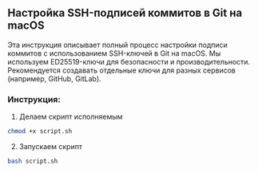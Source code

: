## Настройка SSH-подписей коммитов в Git на macOS

Эта инструкция описывает полный процесс настройки подписи коммитов с
использованием SSH-ключей в Git на macOS. Мы используем ED25519-ключи для
безопасности и производительности. Рекомендуется создавать отдельные ключи для
разных сервисов (например, GitHub, GitLab).

### Инструкция:

1. Делаем скрипт исполняемым

```sh
chmod +x script.sh
```

2. Запускаем скрипт

```sh
bash script.sh
```
